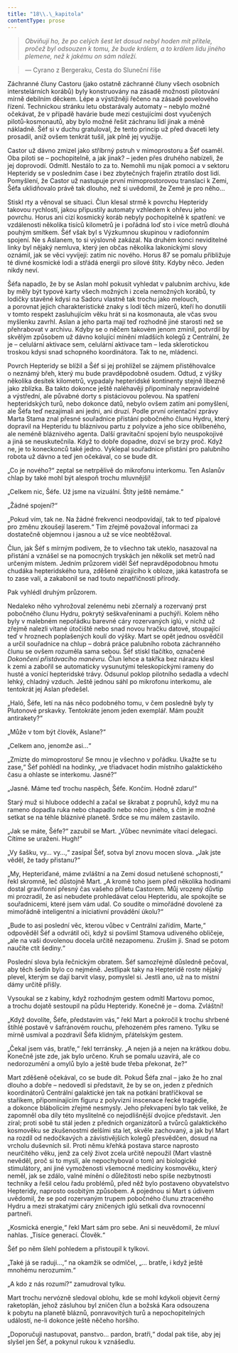 ```yaml
---
title: "18\\.\_kapitola"
contentType: prose
---
```


> _Obviňují ho, že po celých šest let dosud nebyl hoden mít přítele, pročež byl odsouzen k tomu, že bude králem, a to králem lidu jiného plemene, než k jakému on sám náleží._

> — Cyrano z Bergeraku, Cesta do Sluneční říše

Záchranné čluny Castoru (jako ostatně záchranné čluny všech osobních interstelárních korábů) byly konstruovány na zásadě možnosti pilotování mírně debilním děckem. Lépe a výstižněji řečeno na zásadě povelového řízení. Technickou stránku letu obstarávaly automaty – nebylo možné očekávat, že v případě havárie bude mezi cestujícími dost vyučených pilotů-kosmonautů, aby bylo možné řešit záchranu lidí jinak a méně nákladně. Šéf si v duchu gratuloval, že tento princip už před dvaceti lety prosadil, aniž ovšem tenkrát tušil, jak plně jej využije.

Castor už dávno zmizel jako stříbrný pstruh v mimoprostoru a Šéf osaměl. Oba piloti se – pochopitelně, a jak jinak? – jeden přes druhého nabízeli, že jej doprovodí. Odmítl. Nestálo to za to. Nemohli mu nijak pomoci a v sektoru Hepteridy se v posledním čase i bez zbytečných frajeřin ztratilo dost lidí. Pomyšlení, že Castor už nastupuje první mimoprostorovou translaci k Zemi, Šéfa uklidňovalo právě tak dlouho, než si uvědomil, že Země je pro něho…

Stiskl rty a věnoval se situaci. Člun klesal strmě k povrchu Hepteridy takovou rychlostí, jakou připustily automaty vzhledem k ohřevu jeho povrchu. Horus ani cizí kosmický koráb nebyly pochopitelně k spatření: ve vzdálenosti několika tisíců kilometrů je i pořádná loď sto i více metrů dlouhá pouhým smítkem. Šéf však byl s Výzkumnou skupinou v radiofonním spojení. Ne s Aslanem, to si výslovně zakázal. Na druhém konci neviditelné linky byl nějaký nemluva, který jen občas několika lakonickými slovy oznámil, jak se věci vyvíjejí: zatím nic nového. Horus 87 se pomalu přibližuje té divné kosmické lodi a střádá energii pro silové štíty. Kdyby něco. Jeden nikdy neví.

Šéfa napadlo, že by se Aslan mohl pokusit vyhledat v palubním archivu, kde by měly být typové karty všech možných i zcela nemožných korábů, ty lodičky stavěné kdysi na Sadoru vlastně tak trochu jako melouch, a porovnat jejich charakteristické znaky s lodí těch mizerů, kteří ho donutili v tomto respekt zasluhujícím věku hrát si na kosmonauta, ale včas svou myšlenku zavrhl. Aslan a jeho parta mají teď rozhodně jiné starosti než se přehrabovat v archivu. Kdyby se o něčem takovém jenom zmínil, potvrdil by skvělým způsobem už dávno kolující mínění mladších kolegů z Centrální, že je – celulární aktivace sem, celulární aktivace tam – leda sklerotickou troskou kdysi snad schopného koordinátora. Tak to ne, mládenci.

Povrch Hepteridy se blížil a Šéf si jej prohlížel se zájmem přistěhovalce o neznámý břeh, který mu bude pravděpodobně osudem. Odtud, z výšky několika desítek kilometrů, vypadaly hepteridské kontinenty stejně líbezně jako zblízka. Ba takto dokonce ještě naléhavěji připomínaly nepravidelné a výstřední, ale půvabné dorty s pistáciovou polevou. Na spatření hepteridských turů, nebo dokonce datů, nebylo ovšem zatím ani pomyšlení, ale Šéfa teď nezajímali ani jedni, ani druzí. Podle první orientační zprávy Marta Stama znal přesné souřadnice přistání pobočného člunu Hydru, který dopravil na Hepteridu tu bláznivou partu z polyvize a jeho sice oblíbeného, ale neméně bláznivého agenta. Další gravitační spojení bylo neuspokojivé a jiná se neuskutečnila. Když to dobře dopadne, dozví se brzy proč. Když ne, je to koneckonců také jedno. Vyklepal souřadnice přistání pro palubního robota už dávno a teď jen očekával, co se bude dít.

„Co je nového?“ zeptal se netrpělivě do mikrofonu interkomu. Ten Aslanův chlap by také mohl být alespoň trochu mluvnější!

„Celkem nic, Šéfe. Už jsme na vizuální. Štíty ještě nemáme.“

„Žádné spojení?“

„Pokud vím, tak ne. Na žádné frekvenci neodpovídají, tak to teď pípalové pro změnu zkoušejí laserem.“ Tím zřejmě považoval informaci za dostatečně objemnou i jasnou a už se více neobtěžoval.

Člun, jak Šéf s mírným podivem, že to všechno tak uteklo, nasazoval na přistání a vznášel se na pomocných tryskách jen několik set metrů nad určeným místem. Jedním průzorem viděl Šéf nepravděpodobnou hmotu chudáka hepteridského tura, zděšeně zírajícího k obloze, jaká katastrofa se to zase valí, a zakabonil se nad touto nepatřičností přírody.

Pak vyhlédl druhým průzorem.

Nedaleko něho vyhrožoval zelenému nebi zčernalý a rozervaný prst pobočného člunu Hydru, pokrytý seškvařeninami a puchýři. Kolem něho byly v malebném nepořádku barevné cáry rozervaných iglú, v nichž už zřejmě nalezli vítané útočiště nebo snad novou hračku datové, stoupající teď v hroznech poplašených koulí do výšky. Mart se opět jednou osvědčil a určil souřadnice na chlup – dobrá práce palubního robota záchranného člunu se ovšem rozuměla sama sebou. Šéf stiskl tlačítko, označené _Dokončení přistávacího manévru._ Člun lehce a takřka bez nárazu klesl k zemi a zabořil se automaticky vysunutými teleskopickými rameny do husté a vonící hepteridské trávy. Odsunul poklop pilotního sedadla a vdechl lehký, chladný vzduch. Ještě jednou sáhl po mikrofonu interkomu, ale tentokrát jej Aslan předešel.

„Haló, Šéfe, letí na nás něco podobného tomu, v čem posledně byly ty Plutonové prskavky. Tentokráte jenom jeden exemplář. Mám použít antirakety?“

„Může v tom být člověk, Aslane?“

„Celkem ano, jenomže asi…“

„Zmizte do mimoprostoru! Se mnou je všechno v pořádku. Ukažte se tu zase,“ Šéf pohlédl na hodinky, „ve třiadvacet hodin místního galaktického času a ohlaste se interkomu. Jasné?“

„Jasné. Máme teď trochu naspěch, Šéfe. Končím. Hodně zdaru!“

Starý muž si hluboce oddechl a začal se škrabat z popruhů, když mu na rameno dopadla ruka nebo chapadlo nebo něco jiného, s čím je možné setkat se na téhle bláznivé planetě. Srdce se mu málem zastavilo.

„Jak se máte, Šéfe?“ zazubil se Mart. „Vůbec nevnímáte vítací delegaci. Cítíme se uraženi. Hugh!“

„Vy šašku, vy… vy…,“ zasípal Šéf, sotva byl znovu mocen slova. „Jak jste věděl, že tady přistanu?“

„My, Hepteriďané, máme zvláštní a na Zemi dosud netušené schopnosti,“ řekl skromně, leč důstojně Mart. „A kromě toho jsem před několika hodinami dostal gravifonní přesný čas vašeho příletu Castorem. Můj vrozený důvtip mi prozradil, že asi nebudete prohledávat celou Hepteridu, ale spokojíte se souřadnicemi, které jsem vám udal. Co soudíte o mimořádné dovolené za mimořádně inteligentní a iniciativní provádění úkolu?“

„Bude to asi poslední věc, kterou vůbec v Centrální zařídím, Marte,“ odpověděl Šéf a odvrátil oči, když si povšiml Stamova udiveného obličeje, „ale na vaši dovolenou docela určitě nezapomenu. Zruším ji. Snad se potom naučíte ctít šediny.“

Poslední slova byla řečnickým obratem. Šéf samozřejmě důsledně pečoval, aby těch šedin bylo co nejméně. Jestlipak taky na Hepteridě roste nějaký plevel, kterým se dají barvit vlasy, pomyslel si. Jestli ano, už na to místní dámy určitě přišly.

Vysoukal se z kabiny, když rozhodným gestem odmítl Martovu pomoc, a trochu dojatě sestoupil na půdu Hepteridy. Konečně je – doma. Zvláštní!

„Když dovolíte, Šéfe, představím vás,“ řekl Mart a pokročil k trochu shrbené štíhlé postavě v šafránovém rouchu, přehozeném přes rameno. Tylku se mírně usmíval a pozdravil Šéfa klidným, přátelským gestem.

„Čekal jsem vás, bratře,“ řekl terránsky. „A nejen já a nejen na krátkou dobu. Konečně jste zde, jak bylo určeno. Kruh se pomalu uzavírá, ale co nedorozumění a omylů bylo a ještě bude třeba překonat, že?“

Mart zděšeně očekával, co se bude dít. Pokud Šéfa znal – jako že ho znal dlouho a dobře – nedovedl si představit, že by se on, jeden z předních koordinátorů Centrální galaktické jen tak na potkání bratříčkoval se staříkem, připomínajícím figuru z polyvizní inscenace řecké tragédie, a dokonce blábolícím zřejmé nesmysly. Jeho překvapení bylo tak veliké, že zapomněl oba díly této myslitelně co nejodlišnější dvojice představit. Jen zíral; proti sobě tu stál jeden z předních organizátorů a tvůrců galaktického kosmověku se zkušenostmi delšími sta let, skvěle zachovaný, a jak byl Mart na rozdíl od nedočkavých a závistivějších kolegů přesvědčen, dosud na vrcholu duševních sil. Proti němu křehká postava starce naprosto neurčitého věku, jenž za celý život zcela určitě nepoužil (Mart vlastně nevěděl, proč si to myslí, ale nepochyboval o tom) ani biologické stimulátory, ani jiné vymoženosti všemocné medicíny kosmověku, který neměl, jak se zdálo, valné mínění o důležitosti nebo spíše nezbytnosti techniky a řešil celou řadu problémů, před něž bylo postaveno obyvatelstvo Hepteridy, naprosto osobitým způsobem. A pojednou si Mart s údivem uvědomil, že se pod rozervaným trupem pobočného člunu ztraceného Hydru a mezi strakatými cáry zničených iglú setkali dva rovnocenní partneři.

„Kosmická energie,“ řekl Mart sám pro sebe. Ani si neuvědomil, že mluví nahlas. „Tisíce generací. Člověk.“

Šéf po něm šlehl pohledem a přistoupil k tylkovi.

„Také já se raduji…,“ na okamžik se odmlčel, „… bratře, i když ještě mnohému nerozumím.“

„A kdo z nás rozumí?“ zamudroval tylku.

Mart trochu nervózně sledoval oblohu, kde se mohl kdykoli objevit černý raketoplán, jehož zásluhou byl zničen člun a božská Kara odsouzena k pobytu na planetě bláznů, ponravovitých turů a nepochopitelných událostí, ne-li dokonce ještě něčeho horšího.

„Doporučuji nastupovat, panstvo… pardon, bratři,“ dodal pak tiše, aby jej slyšel jen Šéf, a pokynul rukou k vznášedlu.
